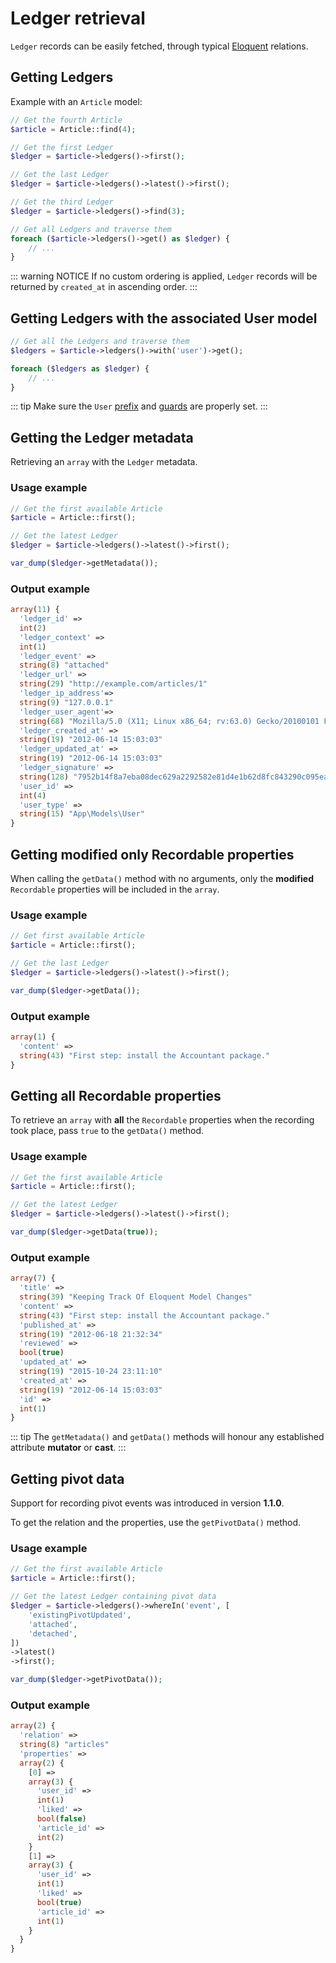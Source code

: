 # Ledger retrieval
`Ledger` records can be easily fetched, through typical [Eloquent](https://laravel.com/docs/5.8/eloquent) relations.

## Getting Ledgers
Example with an `Article` model:

```php
// Get the fourth Article
$article = Article::find(4);

// Get the first Ledger
$ledger = $article->ledgers()->first();

// Get the last Ledger
$ledger = $article->ledgers()->latest()->first();

// Get the third Ledger
$ledger = $article->ledgers()->find(3);

// Get all Ledgers and traverse them
foreach ($article->ledgers()->get() as $ledger) {
    // ...
}
```

::: warning NOTICE
If no custom ordering is applied, `Ledger` records will be returned by `created_at` in ascending order.
:::

## Getting Ledgers with the associated User model
```php
// Get all the Ledgers and traverse them
$ledgers = $article->ledgers()->with('user')->get();

foreach ($ledgers as $ledger) {
    // ...
}
```

::: tip
Make sure the `User` [prefix](configuration.md#prefix) and [guards](configuration.md#auth-guards) are properly set.
:::

## Getting the Ledger metadata
Retrieving an `array` with the `Ledger` metadata.

### Usage example
```php
// Get the first available Article
$article = Article::first();

// Get the latest Ledger
$ledger = $article->ledgers()->latest()->first();

var_dump($ledger->getMetadata());
```

### Output example
```php
array(11) {
  'ledger_id' =>
  int(2)
  'ledger_context' =>
  int(1)
  'ledger_event' =>
  string(8) "attached"
  'ledger_url' =>
  string(29) "http://example.com/articles/1"
  'ledger_ip_address'=>
  string(9) "127.0.0.1"
  'ledger_user_agent'=>
  string(68) "Mozilla/5.0 (X11; Linux x86_64; rv:63.0) Gecko/20100101 Firefox/63.0"
  'ledger_created_at' =>
  string(19) "2012-06-14 15:03:03"
  'ledger_updated_at' =>
  string(19) "2012-06-14 15:03:03"
  'ledger_signature' =>
  string(128) "7952b14f8a7eba08dec629a2292582e81d4e1b62d8fc843290c095eaad4fc17d71dd05dafff1a5c81b579c4324957c7f7df2608a5f0908e82e3bf94fc97631e2"
  'user_id' =>
  int(4)
  'user_type' =>
  string(15) "App\Models\User"
}
```

## Getting modified only Recordable properties
When calling the `getData()` method with no arguments, only the **modified** `Recordable` properties will be included in the `array`. 

### Usage example
```php
// Get first available Article
$article = Article::first();

// Get the last Ledger
$ledger = $article->ledgers()->latest()->first();

var_dump($ledger->getData());
```

### Output example
```php
array(1) {
  'content' =>
  string(43) "First step: install the Accountant package."
}
```

## Getting all Recordable properties
To retrieve an `array` with **all** the `Recordable` properties when the recording took place, pass `true` to the `getData()` method.

### Usage example
```php
// Get the first available Article
$article = Article::first();

// Get the latest Ledger
$ledger = $article->ledgers()->latest()->first();

var_dump($ledger->getData(true));
```

### Output example
```php
array(7) {
  'title' =>
  string(39) "Keeping Track Of Eloquent Model Changes"
  'content' =>
  string(43) "First step: install the Accountant package."
  'published_at' =>
  string(19) "2012-06-18 21:32:34"
  'reviewed' =>
  bool(true)
  'updated_at' =>
  string(19) "2015-10-24 23:11:10"
  'created_at' =>
  string(19) "2012-06-14 15:03:03"
  'id' =>
  int(1)
}
```

::: tip
The `getMetadata()` and `getData()` methods will honour any established attribute **mutator** or **cast**.
:::

## Getting pivot data
Support for recording pivot events was introduced in version **1.1.0**.

To get the relation and the properties, use the `getPivotData()` method.

### Usage example
```php
// Get the first available Article
$article = Article::first();

// Get the latest Ledger containing pivot data
$ledger = $article->ledgers()->whereIn('event', [
    'existingPivotUpdated',
    'attached',
    'detached',
])
->latest()
->first();

var_dump($ledger->getPivotData());
```

### Output example
```php
array(2) {
  'relation' =>
  string(8) "articles"
  'properties' =>
  array(2) {
    [0] =>
    array(3) {
      'user_id' =>
      int(1)
      'liked' =>
      bool(false)
      'article_id' =>
      int(2)
    }
    [1] =>
    array(3) {
      'user_id' =>
      int(1)
      'liked' =>
      bool(true)
      'article_id' =>
      int(1)
    }
  }
}
```
